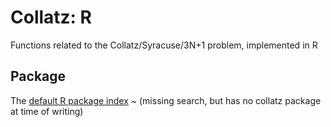# Collatz: R
Functions related to the Collatz/Syracuse/3N+1 problem, implemented in R
## Package
The [default R package index](https://cran.r-project.org/web/packages/available_packages_by_name.html) ~ (missing search, but has no collatz package at time of writing)

